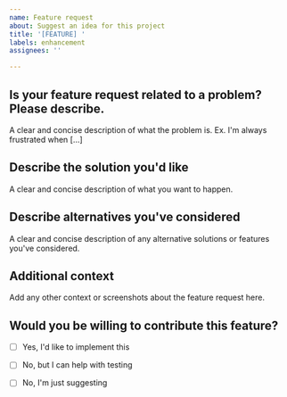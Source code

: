 ```yaml
---
name: Feature request
about: Suggest an idea for this project
title: '[FEATURE] '
labels: enhancement
assignees: ''

---
```


## Is your feature request related to a problem? Please describe.
A clear and concise description of what the problem is. Ex. I'm always frustrated when [...]

## Describe the solution you'd like
A clear and concise description of what you want to happen.

## Describe alternatives you've considered
A clear and concise description of any alternative solutions or features you've considered.

## Additional context
Add any other context or screenshots about the feature request here.

## Would you be willing to contribute this feature?
- [ ] Yes, I'd like to implement this
- [ ] No, but I can help with testing
- [ ] No, I'm just suggesting

